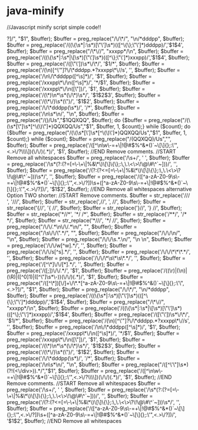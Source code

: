 java-minify
===========

//Javascript minify script simple code!!
<?PHP
//START Remove comments.
$buffer = str_replace('/// ', '///', $buffer);		
$buffer = str_replace(',//', ', //', $buffer);
$buffer = str_replace('{//', '{ //', $buffer);
$buffer = str_replace('}//', '} //', $buffer);
$buffer = str_replace('*//*', '*/  /*', $buffer);
$buffer = str_replace('/**/', '/*  */', $buffer);
$buffer = str_replace('*///', '*/ //', $buffer);
$buffer = preg_replace("/\/\/.*\n\/\/.*\n/", "", $buffer);
$buffer = preg_replace("/\s\/\/\".*/", "", $buffer);
$buffer = preg_replace("/\/\/\n/", "\n", $buffer);
$buffer = preg_replace("/\/\/\s.*.\n/", "\n  \n", $buffer);
$buffer = preg_replace('/\/\/w[^w].*/', '', $buffer);
$buffer = preg_replace('/\/\/s[^s].*/', '', $buffer);
$buffer = preg_replace('/\/\/\*\*\*.*/', '', $buffer);
$buffer = preg_replace('/\/\/\*\s\*\s\*.*/', '', $buffer);
$buffer = preg_replace('/[^\*]\/\/[*].*/', '', $buffer);
$buffer = preg_replace('/([;])\/\/.*/', '$1', $buffer);
$buffer = preg_replace('/((\r)|(\n)|(\R)|([^0]1)|([^\"]\s*\-))(\/\/)(.*)/', '$1', $buffer);
$buffer = preg_replace("/([^\*])[\/]+\/\*.*[^a-zA-Z0-9\s\-=+\|!@#$%^&()`~\[\]{};:\'\",<.>?]/", "$1", $buffer);
$buffer = preg_replace("/\/\*/", "\n/*dddpp", $buffer);
$buffer = preg_replace('/((\{\s*|:\s*)[\"\']\s*)(([^\{\};\"\']*)dddpp)/','$1$4', $buffer);
$buffer = preg_replace("/\*\//", "xxxpp*/\n", $buffer);
$buffer = preg_replace('/((\{\s*|:\s*|\[\s*)[\"\']\s*)(([^\};\"\']*)xxxpp)/','$1$4', $buffer);
$buffer = preg_replace('/([\"\'])\s*\/\*/', '$1/*', $buffer);
$buffer = preg_replace('/(\n)[^\'"]?\/\*dddpp.*?xxxpp\*\//s', '', $buffer);
$buffer = preg_replace('/\n\/\*dddpp([^\s]*)/', '$1', $buffer);
$buffer = preg_replace('/xxxpp\*\/\n([^\s]*)/', '*/$1', $buffer);
$buffer = preg_replace('/xxxpp\*\/\n([\"])/', '$1', $buffer);
$buffer = preg_replace('/(\*)\n*\s*(\/\*)\s*/', '$1$2$3', $buffer);
$buffer = preg_replace('/(\*\/)\s*(\")/', '$1$2', $buffer);
$buffer = preg_replace('/\/\*dddpp(\s*)/', '/*', $buffer);
$buffer = preg_replace('/\n\s*\n/', "\n", $buffer);
$buffer = preg_replace("/(<!--.*-->)/Us","$1QQXQQ", $buffer);
do {$buffer = preg_replace("/(\(\s*[\"]\s*[^\(\)\"]*<!--.*-->)QQXQQ/Us","$1", $buffer, 1, $count);} while ($count);
do {$buffer = preg_replace("/(\(\s*[\']\s*[^\(\)\']*<!--.*-->)QQXQQ/Us","$1", $buffer, 1, $count);} while ($count);
$buffer = preg_replace("/(<!--.*-->QQXQQ)/Us","", $buffer);
$buffer = preg_replace('/([^\n\w\-=+\|!@#$%^&*()`~\[\]{};:\'",<.>\/?\\\\])(\/\/)(.*)/', '$1', $buffer);
//END Remove comments.	
//START Remove all whitespaces
$buffer = preg_replace('/\s+/', ' ', $buffer);
$buffer = preg_replace('/\s*(?:(?=[=\-\+\|%&\*\)\[\]\{\};:\,\.\<\>\!\@\#\^`~]))/', '', $buffer);
$buffer = preg_replace('/(?:(?<=[=\-\+\|%&\*\)\[\]\{\};:\,\.\<\>\?\!\@\#\^`~]))\s*/', '', $buffer);
$buffer = preg_replace('/([^a-zA-Z0-9\s\-=+\|!@#$%^&*()`~\[\]{};:\'",<.>\/?])\s+([^a-zA-Z0-9\s\-=+\|!@#$%^&*()`~\[\]{};:\'",<.>\/?])/', '$1$2', $buffer);
//END Remove all whitespaces

alternative Option TWO shorter:
//START Remove comments.
$buffer = str_replace('/// ', '///', $buffer);		
$buffer = str_replace(',//', ', //', $buffer);
$buffer = str_replace('{//', '{ //', $buffer);
$buffer = str_replace('}//', '} //', $buffer);
$buffer = str_replace('*//*', '*/  /*', $buffer);
$buffer = str_replace('/**/', '/*  */', $buffer);
$buffer = str_replace('*///', '*/ //', $buffer);
$buffer = preg_replace("/\/\/.*\n\/\/.*\n/", "", $buffer);
$buffer = preg_replace("/\s\/\/\".*/", "", $buffer);
$buffer = preg_replace("/\/\/\n/", "\n", $buffer);
$buffer = preg_replace("/\/\/\s.*.\n/", "\n  \n", $buffer);
$buffer = preg_replace('/\/\/w[^w].*/', '', $buffer);
$buffer = preg_replace('/\/\/s[^s].*/', '', $buffer);
$buffer = preg_replace('/\/\/\*\*\*.*/', '', $buffer);
$buffer = preg_replace('/\/\/\*\s\*\s\*.*/', '', $buffer);
$buffer = preg_replace('/[^\*]\/\/[*].*/', '', $buffer);
$buffer = preg_replace('/([;])\/\/.*/', '$1', $buffer);
$buffer = preg_replace('/((\r)|(\n)|(\R)|([^0]1)|([^\"]\s*\-))(\/\/)(.*)/', '$1', $buffer);
$buffer = preg_replace("/([^\*])[\/]+\/\*.*[^a-zA-Z0-9\s\-=+\|!@#$%^&()`~\[\]{};:\'\",<.>?]/", "$1", $buffer);
$buffer = preg_replace("/\/\*/", "\n/*dddpp", $buffer);
$buffer = preg_replace('/((\{\s*|:\s*)[\"\']\s*)(([^\{\};\"\']*)dddpp)/','$1$4', $buffer);
$buffer = preg_replace("/\*\//", "xxxpp*/\n", $buffer);
$buffer = preg_replace('/((\{\s*|:\s*|\[\s*)[\"\']\s*)(([^\};\"\']*)xxxpp)/','$1$4', $buffer);
$buffer = preg_replace('/([\"\'])\s*\/\*/', '$1/*', $buffer);
$buffer = preg_replace('/(\n)[^\'"]?\/\*dddpp.*?xxxpp\*\//s', '', $buffer);
$buffer = preg_replace('/\n\/\*dddpp([^\s]*)/', '$1', $buffer);
$buffer = preg_replace('/xxxpp\*\/\n([^\s]*)/', '*/$1', $buffer);
$buffer = preg_replace('/xxxpp\*\/\n([\"])/', '$1', $buffer);
$buffer = preg_replace('/(\*)\n*\s*(\/\*)\s*/', '$1$2$3', $buffer);
$buffer = preg_replace('/(\*\/)\s*(\")/', '$1$2', $buffer);
$buffer = preg_replace('/\/\*dddpp(\s*)/', '/*', $buffer);
$buffer = preg_replace('/\n\s*\n/', "\n", $buffer);
$buffer = preg_replace("/([^\'\"]\s*)<!--.*-->(?!(<\/div>)).*/","$1", $buffer);
$buffer = preg_replace('/([^\n\w\-=+\|!@#$%^&*()`~\[\]{};:\'",<.>\/?\\\\])(\/\/)(.*)/', '$1', $buffer);
//END Remove comments.	
//START Remove all whitespaces
$buffer = preg_replace('/\s+/', ' ', $buffer);
$buffer = preg_replace('/\s*(?:(?=[=\-\+\|%&\*\)\[\]\{\};:\,\.\<\>\!\@\#\^`~]))/', '', $buffer);
$buffer = preg_replace('/(?:(?<=[=\-\+\|%&\*\)\[\]\{\};:\,\.\<\>\?\!\@\#\^`~]))\s*/', '', $buffer);
$buffer = preg_replace('/([^a-zA-Z0-9\s\-=+\|!@#$%^&*()`~\[\]{};:\'",<.>\/?])\s+([^a-zA-Z0-9\s\-=+\|!@#$%^&*()`~\[\]{};:\'",<.>\/?])/', '$1$2', $buffer);
//END Remove all whitespaces
